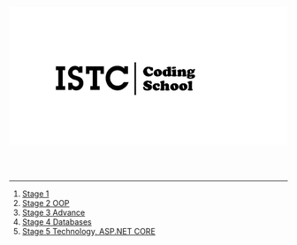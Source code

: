 <p align="center"><img src="https://github.com/VanHakobyan/ISTC_Coding_School/blob/master/2ba598f2b4265fb1.jpg"></p>
<br> <br>

---------------------

1. <a href='https://github.com/VanHakobyan/ISTC_Coding_School/tree/master/ISTC.FirtStage' >Stage 1</a><br>
2. <a href='https://github.com/VanHakobyan/ISTC_Coding_School/tree/master/ISTC.SecondStage.OOP' >Stage 2 OOP</a>
3. <a href='https://github.com/VanHakobyan/ISTC_Coding_School/tree/master/ISTC.ThirdStage.Advance' >Stage 3 Advance</a>
4. <a href='https://github.com/VanHakobyan/ISTC_Coding_School/tree/master/ISTC.FourthStage.Database' >Stage 4 Databases</a>
5. <a href='https://github.com/VanHakobyan/ISTC_Coding_School/tree/master/ISTC.FiveStage.Technology' >Stage 5 Technology, ASP.NET CORE</a>
